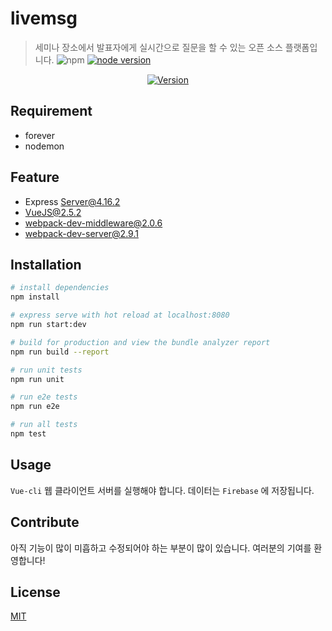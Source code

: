 # livemsg
> 세미나 장소에서 발표자에게 실시간으로 질문을 할 수 있는 오픈 소스 플랫폼입니다.
![npm](https://img.shields.io/npm/v/npm.svg?registry_uri=https%3A%2F%2Fregistry.npmjs.com)
[![node version](https://badge.fury.io/js/node.svg)](https://badge.fury.io/js/node)

<p align="center">
<a href="https://www.npmjs.com/package/vue"><img src="https://img.shields.io/npm/v/vue.svg" alt="Version"></a>
</p>

## Requirement
* forever
* nodemon

## Feature
* Express Server@4.16.2
* VueJS@2.5.2
* webpack-dev-middleware@2.0.6
* webpack-dev-server@2.9.1


## Installation
```bash
# install dependencies
npm install

# express serve with hot reload at localhost:8080
npm run start:dev

# build for production and view the bundle analyzer report
npm run build --report

# run unit tests
npm run unit

# run e2e tests
npm run e2e

# run all tests
npm test
```

## Usage

`Vue-cli` 웹 클라이언트 서버를 실행해야 합니다. 데이터는 `Firebase` 에 저장됩니다.

## Contribute
아직 기능이 많이 미흡하고 수정되어야 하는 부분이 많이 있습니다. 
여러분의 기여를 환영합니다!

## License
[MIT](LICENSE)




